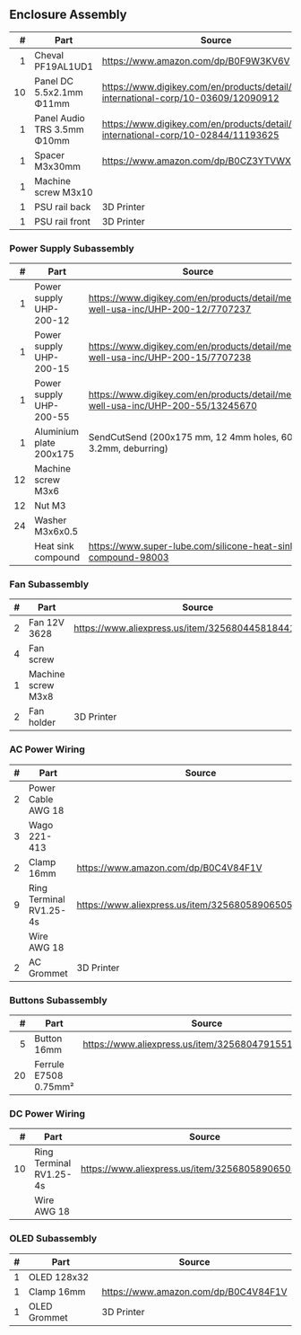 ## Enclosure Assembly

|  # | Part                        | Source                                                                                    |
|---:|-----------------------------|-------------------------------------------------------------------------------------------|
|  1 | Cheval PF19AL1UD1           | https://www.amazon.com/dp/B0F9W3KV6V                                                      |
| 10 | Panel DC 5.5x2.1mm Φ11mm    | https://www.digikey.com/en/products/detail/tensility-international-corp/10-03609/12090912 |
|  1 | Panel Audio TRS 3.5mm Φ10mm | https://www.digikey.com/en/products/detail/tensility-international-corp/10-02844/11193625 |
|  1 | Spacer M3x30mm              | https://www.amazon.com/dp/B0CZ3YTVWX                                                      |
|  1 | Machine screw M3x10         |                                                                                           |
|  1 | PSU rail back               | 3D Printer                                                                                |
|  1 | PSU rail front              | 3D Printer                                                                                |


### Power Supply Subassembly

|  # | Part                        | Source                                                                                    |
|---:|-----------------------------|-------------------------------------------------------------------------------------------|
|  1 | Power supply UHP-200-12     | https://www.digikey.com/en/products/detail/mean-well-usa-inc/UHP-200-12/7707237           |
|  1 | Power supply UHP-200-15     | https://www.digikey.com/en/products/detail/mean-well-usa-inc/UHP-200-15/7707238           |
|  1 | Power supply UHP-200-55     | https://www.digikey.com/en/products/detail/mean-well-usa-inc/UHP-200-55/13245670          |
|  1 | Aluminium plate 200x175     | SendCutSend (200x175 mm, 12 4mm holes, 6061 3.2mm, deburring)                             |
| 12 | Machine screw M3x6          |                                                                                           |
| 12 | Nut M3                      |                                                                                           |
| 24 | Washer M3x6x0.5             |                                                                                           |
|    | Heat sink compound          | https://www.super-lube.com/silicone-heat-sink-compound-98003                              |


### Fan Subassembly

|  # | Part                        | Source                                                                                    |
|---:|-----------------------------|-------------------------------------------------------------------------------------------|
|  2 | Fan 12V 3628                | https://www.aliexpress.us/item/3256804458184414.html                                      |
|  4 | Fan screw                   |                                                                                           |
|  1 | Machine screw M3x8          |                                                                                           |
|  2 | Fan holder                  | 3D Printer                                                                                |


### AC Power Wiring

|  # | Part                        | Source                                                                                    |
|---:|-----------------------------|-------------------------------------------------------------------------------------------|
|  2 | Power Cable AWG 18          |                                                                                           |
|  3 | Wago 221-413                |                                                                                           |
|  2 | Clamp 16mm                  | https://www.amazon.com/dp/B0C4V84F1V                                                      |
|  9 | Ring Terminal RV1.25-4s     | https://www.aliexpress.us/item/3256805890650511.html                                      |
|    | Wire AWG 18                 |                                                                                           |
|  2 | AC Grommet                  | 3D Printer                                                                                |


### Buttons Subassembly

|  # | Part                        | Source                                                                                    |
|---:|-----------------------------|-------------------------------------------------------------------------------------------|
|  5 | Button 16mm                 | https://www.aliexpress.us/item/3256804791551109.html                                      |
| 20 | Ferrule E7508 0.75mm²       |                                                                                           |


### DC Power Wiring

|  # | Part                        | Source                                                                                    |
|---:|-----------------------------|-------------------------------------------------------------------------------------------|
| 10 | Ring Terminal RV1.25-4s     | https://www.aliexpress.us/item/3256805890650511.html                                      |
|    | Wire AWG 18                 |                                                                                           |


### OLED Subassembly

|  # | Part                       | Source                                                                                     |
|---:|----------------------------|--------------------------------------------------------------------------------------------|
|  1 | OLED 128x32                |                                                                                            |
|  1 | Clamp 16mm                 | https://www.amazon.com/dp/B0C4V84F1V                                                       |
|  1 | OLED Grommet               | 3D Printer                                                                                 |
